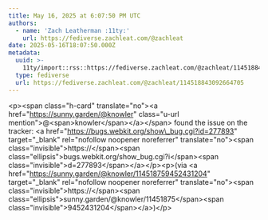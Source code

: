 ```yaml
---
title: May 16, 2025 at 6:07:50 PM UTC
authors:
  - name: 'Zach Leatherman :11ty:'
    url: https://fediverse.zachleat.com/@zachleat
date: 2025-05-16T18:07:50.000Z
metadata:
  uuid: >-
    11ty/import::rss::https://fediverse.zachleat.com/@zachleat/114518843092664705
  type: fediverse
  url: https://fediverse.zachleat.com/@zachleat/114518843092664705
---
```

\<p>\<span class="h-card" translate="no">\<a href="https://sunny.garden/@knowler" class="u-url mention">@\<span>knowler\</span>\</a>\</span> found the issue on the tracker: \<a href="https://bugs.webkit.org/show\_bug.cgi?id=277893" target="\_blank" rel="nofollow noopener noreferrer" translate="no">\<span class="invisible">https://\</span>\<span class="ellipsis">bugs.webkit.org/show\_bug.cgi?i\</span>\<span class="invisible">d=277893\</span>\</a>\</p>\<p>(via \<a href="https://sunny.garden/@knowler/114518759452431204" target="\_blank" rel="nofollow noopener noreferrer" translate="no">\<span class="invisible">https://\</span>\<span class="ellipsis">sunny.garden/@knowler/11451875\</span>\<span class="invisible">9452431204\</span>\</a>)\</p>